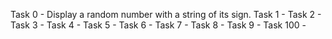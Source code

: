 Task 0 - Display a random number with a string of its sign.
Task 1 -
Task 2 -
Task 3 -
Task 4 -
Task 5 -
Task 6 -
Task 7 -
Task 8 -
Task 9 -
Task 100 -